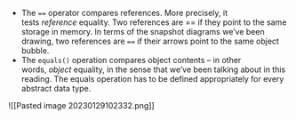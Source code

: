 -   The `==` operator compares references. More precisely, it tests _reference_ equality. Two references are == if they point to the same storage in memory. In terms of the snapshot diagrams we’ve been drawing, two references are `==` if their arrows point to the same object bubble.
-   The `equals()` operation compares object contents – in other words, _object_ equality, in the sense that we’ve been talking about in this reading. The equals operation has to be defined appropriately for every abstract data type.

![[Pasted image 20230129102332.png]]
